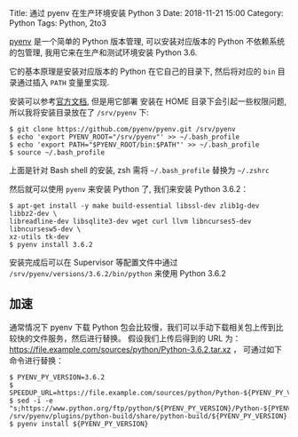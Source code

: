 Title: 通过 pyenv 在生产环境安装 Python 3
Date: 2018-11-21 15:00
Category: Python
Tags: Python, 2to3

[pyenv](https://github.com/pyenv/pyenv) 是一个简单的 Python 版本管理, 可以安装对应版本的 Python 不依赖系统的包管理, 我用它来在生产和测试环境安装  Python 3.6.

它的基本原理是安装对应版本的 Python 在它自己的目录下, 然后将对应的 `bin` 目录通过插入 `PATH` 变量里实现.

安装可以参考[官方文档](https://github.com/pyenv/pyenv#basic-github-checkout), 但是用它部署 安装在 HOME 目录下会引起一些权限问题, 所以我将安装目录放在了 `/srv/pyenv` 下:

```
$ git clone https://github.com/pyenv/pyenv.git /srv/pyenv
$ echo 'export PYENV_ROOT="/srv/pyenv"' >> ~/.bash_profile
$ echo 'export PATH="$PYENV_ROOT/bin:$PATH"' >> ~/.bash_profile
$ source ~/.bash_profile
```
上面是针对 Bash shell 的安装, zsh 需将 `~/.bash_profile` 替换为 `~/.zshrc`

然后就可以使用 `pyenv` 来安装 Python 了, 我们来安装 Python 3.6.2：

```
$ apt-get install -y make build-essential libssl-dev zlib1g-dev libbz2-dev \
libreadline-dev libsqlite3-dev wget curl llvm libncurses5-dev libncursesw5-dev \
xz-utils tk-dev
$ pyenv install 3.6.2
```

安装完成后可以在 Supervisor 等配置文件中通过 `/srv/pyenv/versions/3.6.2/bin/python` 来使用 Python 3.6.2

## 加速

通常情况下 pyenv 下载 Python 包会比较慢，我们可以手动下载相关包上传到比较快的文件服务，然后进行替换。
假设我们上传后得到的 URL 为： https://file.example.com/sources/python/Python-3.6.2.tar.xz ，
可通过如下命令进行替换：

```shell
$ PYENV_PY_VERSION=3.6.2
$ SPEEDUP_URL=https://file.example.com/sources/python/Python-${PYENV_PY_VERSION}.tar.xz
$ sed -i -e "s;https://www.python.org/ftp/python/${PYENV_PY_VERSION}/Python-${PYENV_PY_VERSION}.tar.xz;${SPEEDUP_URL};" /srv/pyenv/plugins/python-build/share/python-build/${PYENV_PY_VERSION}
$ pyenv install ${PYENV_PY_VERSION}
```
